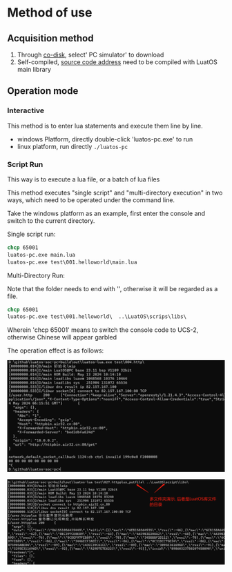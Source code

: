# Method of use

## Acquisition method

1. Through [co-disk](https://pan.air32.cn/s/DJTr?path=/LuatOS模拟器(win32)), select' PC simulator' to download
2. Self-compiled, [source code address](https://gitee.com/openLuat/luatos-soc-pc) need to be compiled with LuatOS main library

## Operation mode

### Interactive

This method is to enter lua statements and execute them line by line.

* windows Platform, directly double-click 'luatos-pc.exe' to run
* linux platform, run directly `./luatos-pc`

### Script Run

This way is to execute a lua file, or a batch of lua files

This method executes "single script" and "multi-directory execution" in two ways, which need to be operated under the command line.

Take the windows platform as an example, first enter the console and switch to the current directory.

Single script run:

```cmd
chcp 65001
luatos-pc.exe main.lua
luatos-pc.exe test\001.helloworld\main.lua
```

Multi-Directory Run:

Note that the folder needs to end with '\', otherwise it will be regarded as a file.

```cmd
chcp 65001
luatos-pc.exe test\001.helloworld\  ..\LuatOS\scrips\libs\
```

Wherein 'chcp 65001' means to switch the console code to UCS-2, otherwise Chinese will appear garbled

The operation effect is as follows:

![Operation effect 1](img/pc-usage.png)

![Operation effect 2](img/pc-usage2.png)
